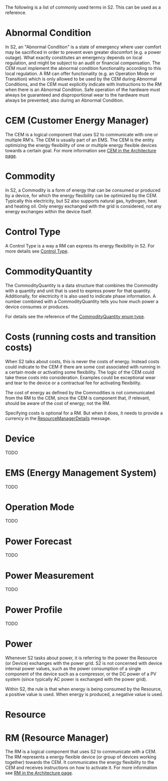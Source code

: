 The following is a list of commonly used terms in S2. This can be used as a reference.

# Abnormal Condition
In S2, an "Abnormal Condition" is a state of emergency where user comfort may be sacrificed in order to prevent even greater discomfort (e.g. a power outage). What exactly constitutes an emergency depends on local regulation, and might be subject to an audit or financial compensation. The CEM must implement the abnormal condition functionality according to this local regulation. A RM can offer functionality (e.g. an Operation Mode or Transition) which is only allowed to be used by the CEM during Abnormal Conditions, and the CEM must explicitly indicate with Instructions to the RM when there is an Abnormal Condition. Safe operation of the hardware must always be guaranteed and disproportional wear to the hardware must always be prevented; also during an Abnormal Condition.

# CEM (Customer Energy Manager)
The CEM is a logical component that uses S2 to communicate with one or multiple RM's. The CEM is usually part of an EMS. The CEM is the entity optimizing the energy flexibility of one or multiple energy flexible devices towards a certain goal. For more information see [CEM in the Architecture page](https://github.com/flexiblepower/s2-ws-json/wiki/Architecture#customer-energy-manager-cem).

# Commodity
In S2, a Commodity is a form of energy that can be consumed or produced by a device, for which the energy flexibility can be optimized by the CEM. Typically this electricity, but S2 also supports natural gas, hydrogen, heat and heating oil. Only energy exchanged with the grid is considered, not any energy exchanges within the device itself.

# Control Type
A Control Type is a way a RM can express its energy flexibility in S2. For more details see [Control Type](https://github.com/flexiblepower/s2-ws-json/wiki/Control_Types#control-types).

# CommodityQuantity
The CommodityQuantity is a data structure that combines the Commodity with a quantity and unit that is used to express power for that quantity. Additionally, for electricity it is also used to indicate phase information. A number combined with a CommodityQuantity tells you how much power a device consumes or produces.

For details see the reference of the [CommodityQuantity enum type](https://github.com/flexiblepower/s2-ws-json/wiki/Common_messages#commodityquantity).

# Costs (running costs and transition costs)
When S2 talks about costs, this is never the costs of energy. Instead costs could indicate to the CEM if there are some cost associated with running in a certain mode or activating some flexibility. The logic of the CEM could take these costs into consideration. Examples could be exceptional wear and tear to the device or a contractual fee for activating flexibility.

The cost of energy as defined by the Commodities is not communicated from the RM to the CEM, since the CEM is component that, if relevant, should be aware of the cost of energy; not the RM.

Specifying costs is optional for a RM. But when it does, it needs to provide a currency in the [ResourceManagerDetails](https://github.com/flexiblepower/s2-ws-json/wiki/Common_messages#resourcemanagerdetails) message.

# Device
TODO

# EMS (Energy Management System)
TODO

# Operation Mode
TODO

# Power Forecast
TODO

# Power Measurement
TODO

# Power Profile
TODO

# Power
Whenever S2 tasks about power, it is referring to the power the Resource (or Device) exchanges with the power grid. S2 is not concerned with device internal power values, such as the power consumption of a single component of the device such as a compressor, or the DC power of a PV system (since typically AC power is exchanged with the power grid).

Within S2, the rule is that when energy is being consumed by the Resource, a positive value is used. When energy is produced, a negative value is used.

# Resource

# RM (Resource Manager)
The RM is a logical component that uses S2 to communicate with a CEM. The RM represents a energy flexible device (or group of devices working together) towards the CEM. It communicates the energy flexibility to the CEM and receives instructions on how to activate it. For more information see [RM in the Architecture page](https://github.com/flexiblepower/s2-ws-json/wiki/Architecture#resource-manager-rm).